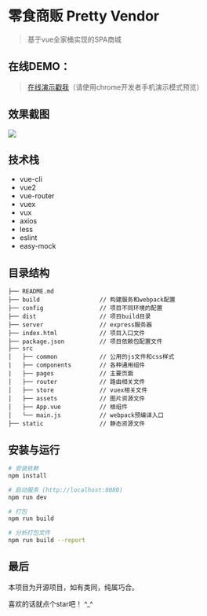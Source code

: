 # 零食商贩 Pretty Vendor

> 基于vue全家桶实现的SPA商城

## 在线DEMO：

> [在线演示戳我](https://huahua0406.github.io/pretty-vendor/)（请使用chrome开发者手机演示模式预览）

## 效果截图

![](https://huahua0406.github.io/pretty-vendor/screenshots/1.png)

## 技术栈

- vue-cli
- vue2
- vue-router
- vuex
- vux
- axios
- less
- eslint
- easy-mock

## 目录结构

    ├── README.md
    ├── build                 // 构建服务和webpack配置
    ├── config                // 项目不同环境的配置
    ├── dist                  // 项目build目录
    ├── server                // express服务器
    ├── index.html            // 项目入口文件
    ├── package.json          // 项目依赖包配置文件
    ├── src
    │   ├── common            // 公用的js文件和css样式
    |   ├── components        // 各种通用组件
    |   ├── pages             // 主要页面
    │   ├── router            // 路由相关文件
    │   ├── store             // vuex相关文件
    │   ├── assets            // 图片资源文件
    │   ├── App.vue           // 根组件
    │   └── main.js           // webpack预编译入口
    ├── static                // 静态资源文件

## 安装与运行

``` bash
# 安装依赖
npm install

# 启动服务 (http://localhost:8080)
npm run dev

# 打包
npm run build

# 分析打包文件
npm run build --report
```

## 最后

本项目为开源项目，如有类同，纯属巧合。

喜欢的话就点个star吧！ ^_^
